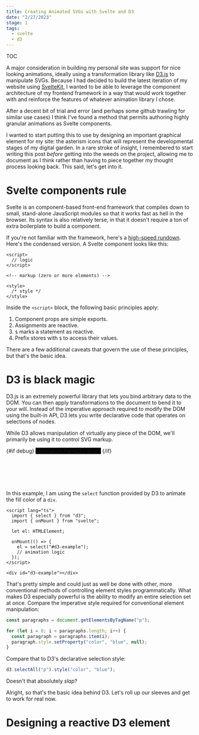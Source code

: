 ```yaml
---
title: Creating Animated SVGs with Svelte and D3
date: "2/27/2023"
stage: 1
tags:
  - svelte
  - d3
---
```


<script lang="ts">
  import { select } from "d3";
  import { onMount, afterUpdate } from "svelte";
  import { AnimationLoop } from "$lib/utils/animation";
  import ProgressBlock from '$lib/components/ProgressBlock.svelte';
  import StickyNav from '$lib/components/StickyNav.svelte';
  import { page } from '$app/stores';

  let debug = false;
  let colorDiv: HTMLElement;
  let asterism: SVGElement;
  let animation = new AnimationLoop({fps: 60, frameDuration: 1_000_000});

  onMount(() => {
    colorDiv = select("#d3-example");
    animation.updaters.push(randomColorUpdate);
    animation.loop();
  })

  const randomColorUpdate = (dt: number) => {
    colorDiv.style("background-color", () => {
      return "hsl(" + dt * 360 + ",100%,50%)";
    });
  }

  // const particleCount = 10;

  // const svg = select("#asterism");
  // const container = svg.append("g")
  //   .attr("class", "axis")
  //   .attr("transform", "translate(250, 250)");

  // const node = container.append("g");
  // const particles = new Array(particleCount);

  // const asterismUpdate = (dt: number) => {
  //   for (let i = 0, i < particleCount; i++)
  //   {

  //   }
  // }
</script>

<StickyNav page={$page}>

TOC

</StickyNav>

A major consideration in building my personal site was support for nice looking animations, ideally using a transformation library like [D3.js](https://d3js.org) to manipulate SVGs. Because I had decided to build the latest iteration of my website using [SvelteKit](https://kit.svelte.dev), I wanted to be able to leverage the component architecture of my frontend framework in a way that would work together with and reinforce the features of whatever animation library I chose.

After a decent bit of trial and error (and perhaps some github trawling for similar use cases) I think I've found a method that permits authoring highly granular animations as Svelte components.

I wanted to start putting this to use by designing an important graphical element for my site: the asterism icons that will represent the developmental stages of my digital garden. In a rare stroke of insight, I remembered to start writing this post *before* getting into the weeds on the project, allowing me to document as I think rather than having to piece together my thought process looking back. This said, let's get into it.

# Svelte components rule

Svelte is an component-based front-end framework that compiles down to small, stand-alone JavaScript modules so that it works fast as hell in the browser. Its syntax is also relatively terse, in that it doesn't require a ton of extra boilerplate to build a component.

If you're not familiar with the framework, here's a [high-speed rundown](https://svelte.dev/docs#component-format). Here's the condensed version. A Svelte component looks like this:

```svelte
<script>
  // logic
</script>

<!-- markup (zero or more elements) -->

<style>
  /* style */
</style>
```

Inside the `<script>` block, the following basic principles apply:

1. Component props are simple exports.
2. Assignments are reactive.
3. `$` marks a statement as reactive.
4. Prefix stores with `$` to access their values.

There are a few additional caveats that govern the use of these principles, but that's the basic idea.


# D3 is black magic

D3.js is an extremely powerful library that lets you bind arbitrary data to the DOM. You can then apply transformations to the document to bend it to your will. Instead of the imperative approach required to modify the DOM using the built-in API, D3 lets you write declarative code that operates on selections of nodes.

While D3 allows manipulation of virtually any piece of the DOM, we'll primarily be using it to control SVG markup.

<div class="figure" id="d3-example" style="height: 100px;">
  {#if debug}
  <span style="background: #000">{animation.frameDuration}</span>
  {/if}
</div>

In this example, I am using the `select` function provided by D3 to animate the fill color of a `div`.

```svelte
<script lang="ts">
  import { select } from "d3";
  import { onMount } from "svelte";

  let el: HTMLElement;

  onMount(() => {
    el = select("#d3-example");
    // animation logic
  });
</script>

<div id="d3-example"></div>
```

That's pretty simple and could just as well be done with other, more conventional methods of controlling element styles programmatically. What makes D3 especially powerful is the ability to modify an entire selection set at once. Compare the imperative style required for conventional element manipulation:

```js
const paragraphs = document.getElementsByTagName("p");

for (let i = 0; i < paragraphs.length; i++) {
  const paragraph = paragraphs.item(i);
  paragraph.style.setProperty("color", "blue", null);
}
```

Compare that to D3's declarative selection style:

```js
d3.selectAll("p").style("color", "blue");
```

Doesn't that absolutely *slap*?

Alright, so that's the basic idea behind D3. Let's roll up our sleeves and get to work for real now.


# Designing a reactive D3 element

<ProgressBlock />

